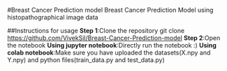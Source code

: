 #Breast Cancer Prediction model
Breast Cancer Prediction Model using histopathographical image data

##Instructions for usage
**Step 1**:Clone the repository
            git clone https://github.com/VivekSil/Breast-Cancer-Prediction-model
**Step 2**:Open the notebook 
__Using jupyter notebook__:Directly run the notebook :)
__Using colab notebook__:Make sure you have uploaded the datasets(X.npy and Y.npy) and python files(train_data.py and test_data.py)
